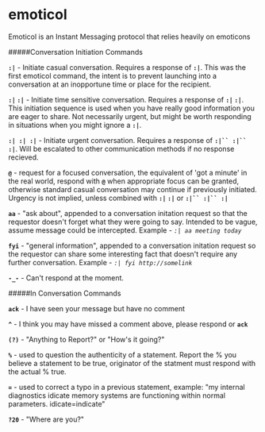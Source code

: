# emoticol
Emoticol is an Instant Messaging protocol that relies heavily on emoticons

#####Conversation Initiation Commands

**`:|`**  -  Initiate casual conversation.  Requires a response of **`:|`**.  This was the first emoticol command, the intent is to prevent launching into a conversation at an inopportune time or place for the recipient.

**`:|` `:|`** - Initiate time sensitive conversation. Requires a response of **`:|` `:|`**.  This initiation sequence is used when you have really good information you are eager to share.  Not necessarily urgent, but might be worth responding in situations when you might ignore a **`:|`**.

**`:| :| :|`** - Initiate urgent conversation. Requires a response of **`:|`` :|`` :|`**. Will be escalated to other communication methods if no response recieved.

**`@`** - request for a focused conversation, the equivalent of 'got a minute' in the real world, respond with **`@`** when appropriate focus can be granted, otherwise standard casual conversation may continue if previously initiated.  Urgency is not implied, unless combined with **`:|` `:|`** or **`:|`` :|`` :|`**

**`aa`** - "ask about", appended to a conversation initation request so that the requestor doesn't forget what they were going to say.  Intended to be vague, assume message could be intercepted.  Example -  *`:| aa meeting today`*

**`fyi`** - "general information", appended to a conversation initation request so the requestor can share some interesting fact that doesn't require any further conversation. Example - *`:| fyi http://somelink`*


**`-_-`**  -  Can't respond at the moment.

#####In Conversation Commands

**`ack`** - I have seen your message but have no comment

**`^`** - I think you may have missed a comment above, please respond or **`ack`**

**`(?)`** - "Anything to Report?" or  "How's it going?"

**`%`** - used to question the authenticity of a statement.  Report the % you believe a statement to be true, originator of the statment must respond with the actual % true.

**`=`** - used to correct a typo in a previous statement, example: "my internal diagnostics idicate memory systems are functioning within normal parameters.  idicate=indicate"

**`?20`** - "Where are you?"
